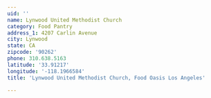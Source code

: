 ```yaml
---
uid: ''
name: Lynwood United Methodist Church
category: Food Pantry
address_1: 4207 Carlin Avenue
city: Lynwood
state: CA
zipcode: '90262'
phone: 310.638.5163
latitude: '33.91217'
longitude: '-118.1966584'
title: 'Lynwood United Methodist Church, Food Oasis Los Angeles'

---
```

